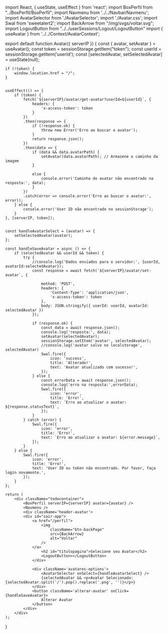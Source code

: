 import React, { useState, useEffect } from 'react';
import BoxPerfil from "../BoxPerfil/BoxPerfil";
import Navmenu from '../../Navbar/Navmenu';
import AvatarSelector from './AvatarSelector';
import './Avatar.css';
import Swal from 'sweetalert2';
import BackArrow from "/img/svgs/voltar.svg";
import LogoutButton from "../../userSessions/Logout/LogoutButton"
import { useAvatar } from '../../Context/AvatarContext';



export default function Avatar({ serverIP }) {
    const { avatar, setAvatar } = useAvatar();
    const token = sessionStorage.getItem("token");
    const userId = sessionStorage.getItem('userId');
    const [selectedAvatar, setSelectedAvatar] = useState(null);


    if (!token) {
        window.location.href = "/";
    }

    
    useEffect(() => {
        if (token) {
            fetch(`${serverIP}/avatar/get-avatar?userId=${userId}`, {
                headers: {
                    'x-access-token': token
                }
            })
            .then(response => {
                if (!response.ok) {
                    throw new Error('Erro ao buscar o avatar');
                }
                return response.json();
            })
            .then(data => {
                if (data && data.avatarPath) {
                    setAvatar(data.avatarPath); // Armazene o caminho da imagem
                } 
            
                else {
                    console.error('Caminho do avatar não encontrado na resposta:', data);
                }
            })
            .catch(error => console.error('Erro ao buscar o avatar:', error));
        } else {
            console.error('User ID não encontrado no sessionStorage');
        }
    }, [serverIP, token]);

    
    const handleAvatarSelect = (avatar) => {
        setSelectedAvatar(avatar);
    };

    const handleSaveAvatar = async () => {
        if (selectedAvatar && userId && token) {
            try {
                //console.log('Dados enviados para o servidor:', {userId, avatarId:selectedAvatar});
                const response = await fetch(`${serverIP}/avatar/set-avatar`, {
                    
                    method: 'POST',
                    headers: {
                        'Content-Type': 'application/json',
                        'x-access-token': token
                    },
                    body: JSON.stringify({ userId: userId, avatarId: selectedAvatar })
                });

                if (response.ok) {
                    const data = await response.json();
                    console.log('resposta:', data);
                    setAvatar(selectedAvatar);
                    sessionStorage.setItem('avatar', selectedAvatar);
                    //console.log('avatar salvo no localstorage', selectedAvatar)
                    Swal.fire({
                        icon: 'success',
                        title: 'Alterado!',
                        text: 'Avatar atualizado com sucesso!',
                    });
                } else {
                    const errorData = await response.json();
                    console.log('erro na resposta:',errorData);
                    Swal.fire({
                        icon: 'error',
                        title: 'Erro!',
                        text: `Erro ao atualizar o avatar: ${response.statusText}`,
                    });
                }
            } catch (error) {
                Swal.fire({
                    icon: 'error',
                    title: 'Erro!',
                    text: `Erro ao atualizar o avatar: ${error.message}`,
                });
            }
        } else {
            Swal.fire({
                icon: 'error',
                title: 'Erro!',
                text: 'User ID ou token não encontrado. Por favor, faça login novamente.',
            });
        }
    };

    return (
        <div className="todocontainer">
            <BoxPerfil serverIP={serverIP} avatar={avatar} />
            <Navmenu />
            <div className='header-avatar'>
            <div id="sair-app">
                <a href="/perfil">
                    <img
                        className="btn-backPage"
                        src={BackArrow}
                        alt="Voltar"
                    />
                </a>
                    <h2 id="titulopagina">Selecione seu Avatar</h2>
                    <LogoutButton></LogoutButton>
                </div>

                <div className='avatares-options'>
                    <AvatarSelector onSelect={handleAvatarSelect} />
                    {selectedAvatar && <p>Avatar Selecionado: {selectedAvatar.split('/').pop().replace('.png', '')}</p>}
                </div>
                <button className='alterar-avatar' onClick={handleSaveAvatar}>
                    Alterar Avatar
                </button>
            </div>
        </div>
    );
}

